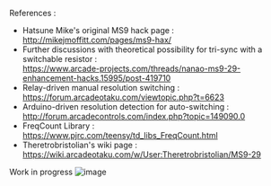 References :
- Hatsune Mike's original MS9 hack page :  
http://mikejmoffitt.com/pages/ms9-hax/
- Further discussions with theoretical possibility for tri-sync with a switchable resistor :  
https://www.arcade-projects.com/threads/nanao-ms9-29-enhancement-hacks.15995/post-419710
- Relay-driven manual resolution switching :  
https://forum.arcadeotaku.com/viewtopic.php?t=6623
- Arduino-driven resolution detection for auto-switching :  
http://forum.arcadecontrols.com/index.php?topic=149090.0
- FreqCount Library :  
https://www.pjrc.com/teensy/td_libs_FreqCount.html
- Theretrobristolian's wiki page :
https://wiki.arcadeotaku.com/w/User:Theretrobristolian/MS9-29

Work in progress
![image](https://github.com/wizardwhosaysni/ms9-autoswitch/assets/7458148/b7410d13-506f-4114-b5b8-772dc754c1f1)
